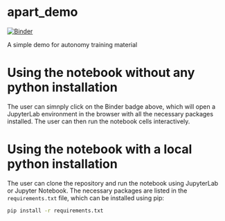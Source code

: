 # apart_demo

[![Binder](https://mybinder.org/badge.svg)](https://mybinder.org/v2/gh/Flavi1P/apart_demo/cf76bf07b03d037c2ce77c50d8df62c9c7499169?urlpath=lab%2Ftree%2FBGC-Argo_workshop.ipynb)

A simple demo for autonomy training material

# Using the notebook without any python installation

The user can simnply click on the Binder badge above, which will open a JupyterLab environment in the browser with all the necessary packages installed. The user can then run the notebook cells interactively.

# Using the notebook with a local python installation

The user can clone the repository and run the notebook using JupyterLab or Jupyter Notebook. The necessary packages are listed in the `requirements.txt` file, which can be installed using pip:

```bash
pip install -r requirements.txt
```